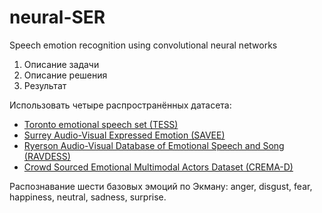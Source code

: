 # neural-SER

Speech emotion recognition using convolutional neural networks

1. Описание задачи
2. Описание решения
3. Результат

Использовать четыре распространённых датасета:

- [Toronto emotional speech set (TESS)](https://www.kaggle.com/datasets/ejlok1/toronto-emotional-speech-set-tess)
- [Surrey Audio-Visual Expressed Emotion (SAVEE)](https://www.kaggle.com/datasets/ejlok1/surrey-audiovisual-expressed-emotion-savee)
- [Ryerson Audio-Visual Database of Emotional Speech and Song (RAVDESS)](https://www.kaggle.com/datasets/uwrfkaggler/ravdess-emotional-speech-audio)
- [Crowd Sourced Emotional Multimodal Actors Dataset (CREMA-D)](https://www.kaggle.com/datasets/ejlok1/cremad)

Распознавание шести базовых эмоций по Экману: anger, disgust, fear, happiness, neutral, sadness, surprise.
